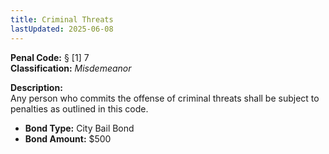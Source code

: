 ```yaml
---
title: Criminal Threats
lastUpdated: 2025-06-08
---
```


**Penal Code:** § [1] 7  
**Classification:** *Misdemeanor*

**Description:**  
Any person who commits the offense of criminal threats shall be subject to penalties as outlined in this code.

- **Bond Type:** City Bail Bond  
- **Bond Amount:** $500
